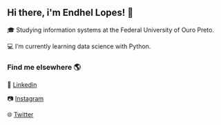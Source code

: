 ## Hi there, i'm Endhel Lopes! 👋

:mortar_board: Studying information systems at the Federal University of Ouro Preto.

:computer: I’m currently learning data science with Python.

### Find me elsewhere :earth_americas:

:briefcase: [Linkedin](https://linkedin.com/in/endhellopes)

:camera: [Instagram](https://instagram.com/endhellopes)

🌐 [Twitter](https://twitter.com/endhellopes98)
